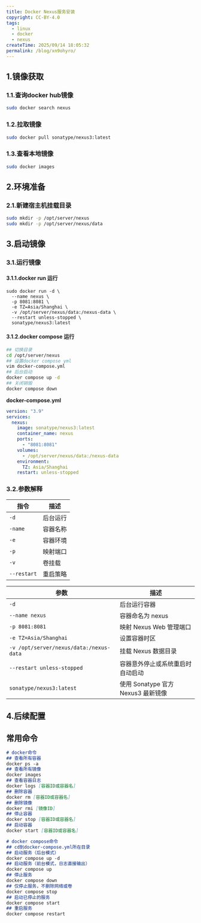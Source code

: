 ```yaml
---
title: Docker Nexus服务安装
copyright: CC-BY-4.0
tags:
  - linux
  - docker
  - nexus
createTime: 2025/09/14 18:05:32
permalink: /blog/xn9ohyro/
---
```


## 1.镜像获取

### 1.1.查询docker hub镜像

```bash
sudo docker search nexus
```

### 1.2.拉取镜像

```bash
sudo docker pull sonatype/nexus3:latest
```

### 1.3.查看本地镜像

```bash
sudo docker images
```

## 2.环境准备
### 2.1.新建宿主机挂载目录

```bash
sudo mkdir -p /opt/server/nexus
sudo mkdir -p /opt/server/nexus/data
```

## 3.启动镜像

### 3.1.运行镜像
#### 3.1.1.docker run 运行

```shell
sudo docker run -d \
  --name nexus \
  -p 8081:8081 \
  -e TZ=Asia/Shanghai \
  -v /opt/server/nexus/data:/nexus-data \
  --restart unless-stopped \
  sonatype/nexus3:latest
```
#### 3.1.2.docker compose 运行

```bash
## 切换目录
cd /opt/server/nexus
## 设置docker compose yml
vim docker-compose.yml
## 后台启动
docker compose up -d
## 关闭销毁
docker compose down
```

**docker-compose.yml**

```yaml
version: "3.9"
services:
  nexus:
    image: sonatype/nexus3:latest
    container_name: nexus
    ports:
      - "8081:8081"
    volumes:
      - /opt/server/nexus/data:/nexus-data
    environment:
      TZ: Asia/Shanghai
    restart: unless-stopped
```

### 3.2.参数解释

| 指令        | 描述     |
| ----------- | -------- |
| `-d`        | 后台运行 |
| `-name`     | 容器名称 |
| `-e`        | 容器环境 |
| `-p`        | 映射端口 |
| `-v`        | 卷挂载   |
| `--restart` | 重启策略 |

| 参数                                    | 描述                               |
| --------------------------------------- | ---------------------------------- |
| `-d`                                    | 后台运行容器                       |
| `--name nexus`                          | 容器命名为 nexus                   |
| `-p 8081:8081`                          | 映射 Nexus Web 管理端口            |
| `-e TZ=Asia/Shanghai`                   | 设置容器时区                       |
| `-v /opt/server/nexus/data:/nexus-data` | 挂载 Nexus 数据目录                |
| `--restart unless-stopped`              | 容器意外停止或系统重启时自动启动   |
| `sonatype/nexus3:latest`                | 使用 Sonatype 官方 Nexus3 最新镜像 |

## 4.后续配置



## 常用命令

```markdown
# docker命令
## 查看所有容器
docker ps -a
## 查看所有镜像
docker images
## 查看容器日志
docker logs [容器ID或容器名]
## 删除容器
docker rm [容器ID或容器名]
## 删除镜像
docker rmi [镜像ID]
## 停止容器
docker stop [容器ID或容器名]
## 启动容器
docker start [容器ID或容器名]

# docker compose命令
## cd到docker-compose.yml所在目录
## 启动服务（后台模式）
docker compose up -d
## 启动服务（前台模式，日志直接输出）
docker compose up
## 停止服务
docker compose down
## 仅停止服务，不删除网络或卷
docker compose stop
## 启动已停止的服务
docker compose start
## 重启服务
docker compose restart
```

